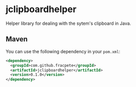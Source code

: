 jclipboardhelper
================

Helper library for dealing with the sytem's clipboard in Java.

## Maven ##
You can use the following dependency in your `pom.xml`:
```xml
<dependency>
  <groupId>com.github.fracpete</groupId>
  <artifactId>jclipboardhelper</artifactId>
  <version>0.1.0</version>
</dependency>
```


